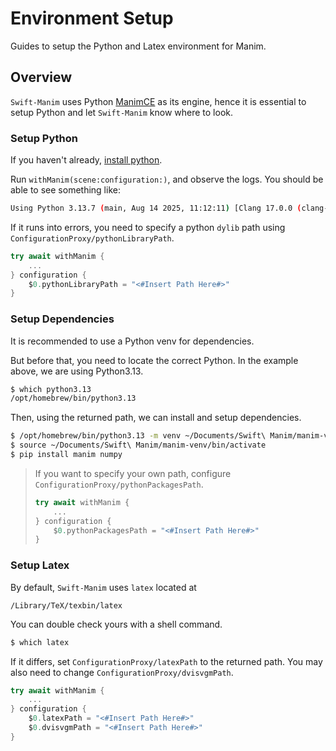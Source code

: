 
# Environment Setup

Guides to setup the Python and Latex environment for Manim.

## Overview

`Swift-Manim` uses Python [ManimCE](https://docs.manim.community/en/stable/index.html) as its engine, hence it is essential to setup Python and let `Swift-Manim` know where to look.

### Setup Python

If you haven't already, [install python](https://www.python.org/downloads/).

Run ``withManim(scene:configuration:)``, and observe the logs. You should be able to see something like:

```sh
Using Python 3.13.7 (main, Aug 14 2025, 11:12:11) [Clang 17.0.0 (clang-1700.3.19.1)]
```
If it runs into errors, you need to specify a python `dylib` path using ``ConfigurationProxy/pythonLibraryPath``.

```swift
try await withManim {
    ...
} configuration {
    $0.pythonLibraryPath = "<#Insert Path Here#>" 
}
```

### Setup Dependencies

It is recommended to use a Python venv for dependencies.

But before that, you need to locate the correct Python. In the example above, we are using Python3.13.

```sh
$ which python3.13
/opt/homebrew/bin/python3.13
```

Then, using the returned path, we can install and setup dependencies.

```sh
$ /opt/homebrew/bin/python3.13 -m venv ~/Documents/Swift\ Manim/manim-venv
$ source ~/Documents/Swift\ Manim/manim-venv/bin/activate
$ pip install manim numpy
```

> If you want to specify your own path, configure ``ConfigurationProxy/pythonPackagesPath``.
> ```swift
> try await withManim {
>     ...
> } configuration {
>     $0.pythonPackagesPath = "<#Insert Path Here#>" 
> }
> ```

### Setup Latex

By default, `Swift-Manim` uses `latex` located at
```
/Library/TeX/texbin/latex
```

You can double check yours with a shell command.

```sh
$ which latex
```

If it differs, set ``ConfigurationProxy/latexPath`` to the returned path. You may also need to change ``ConfigurationProxy/dvisvgmPath``.

```swift
try await withManim {
    ...
} configuration {
    $0.latexPath = "<#Insert Path Here#>" 
    $0.dvisvgmPath = "<#Insert Path Here#>" 
}
```
